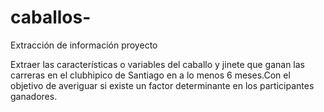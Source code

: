 # caballos-
Extracción de información proyecto

Extraer las características o variables del caballo y jinete que ganan las carreras en el clubhipico de Santiago en a lo menos 6 meses.Con el objetivo de averiguar si existe un factor determinante en los participantes ganadores. 
